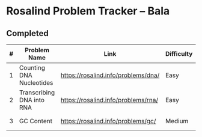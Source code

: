 # Rosalind Problem Tracker – Bala

## Completed

| # | Problem Name              | Link                        | Difficulty | Date       |
|---|---------------------------|-----------------------------|------------|------------|
| 1 | Counting DNA Nucleotides  | https://rosalind.info/problems/dna/ | Easy       | 2025-06-15 |
| 2 | Transcribing DNA into RNA | https://rosalind.info/problems/rna/ | Easy       | 2025-06-16 |
| 3 | GC Content                | https://rosalind.info/problems/gc/  | Medium     | 2025-06-17 |
 
